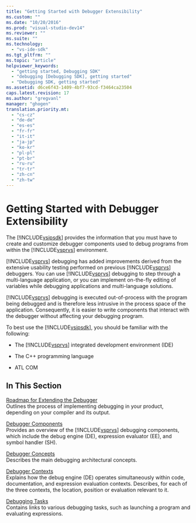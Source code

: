 ```yaml
---
title: "Getting Started with Debugger Extensibility"
ms.custom: ""
ms.date: "10/20/2016"
ms.prod: "visual-studio-dev14"
ms.reviewer: ""
ms.suite: ""
ms.technology: 
  - "vs-ide-sdk"
ms.tgt_pltfrm: ""
ms.topic: "article"
helpviewer_keywords: 
  - "getting started, Debugging SDK"
  - "debugging [Debugging SDK], getting started"
  - "Debugging SDK, getting started"
ms.assetid: d6ce6f43-1409-4bf7-93cd-f3464ca23504
caps.latest.revision: 17
ms.author: "gregvanl"
manager: "ghogen"
translation.priority.mt: 
  - "cs-cz"
  - "de-de"
  - "es-es"
  - "fr-fr"
  - "it-it"
  - "ja-jp"
  - "ko-kr"
  - "pl-pl"
  - "pt-br"
  - "ru-ru"
  - "tr-tr"
  - "zh-cn"
  - "zh-tw"
---
```

# Getting Started with Debugger Extensibility
The [!INCLUDE[vsipsdk](../extensibility/includes/vsipsdk_md.md)] provides the information that you must have to create and customize debugger components used to debug programs from within the [!INCLUDE[vsprvs](../code-quality/includes/vsprvs_md.md)] environment.  
  
 [!INCLUDE[vsprvs](../code-quality/includes/vsprvs_md.md)] debugging has added improvements derived from the extensive usability testing performed on previous [!INCLUDE[vsprvs](../code-quality/includes/vsprvs_md.md)] debuggers. You can use [!INCLUDE[vsprvs](../code-quality/includes/vsprvs_md.md)] debugging to step through a multi-language application, or you can implement on-the-fly editing of variables while debugging applications and multi-language solutions.  
  
 [!INCLUDE[vsprvs](../code-quality/includes/vsprvs_md.md)] debugging is executed out-of-process with the program being debugged and is therefore less intrusive in the process space of the application. Consequently, it is easier to write components that interact with the debugger without affecting your debugging program.  
  
 To best use the [!INCLUDE[vsipsdk](../extensibility/includes/vsipsdk_md.md)], you should be familiar with the following:  
  
-   The [!INCLUDE[vsprvs](../code-quality/includes/vsprvs_md.md)] integrated development environment (IDE)  
  
-   The C++ programming language  
  
-   ATL COM  
  
## In This Section  
 [Roadmap for Extending the Debugger](../extensibility-debugger/roadmap-for-extending-the-debugger.md)  
 Outlines the process of implementing debugging in your product, depending on your compiler and its output.  
  
 [Debugger Components](../extensibility-debugger/debugger-components.md)  
 Provides an overview of the [!INCLUDE[vsprvs](../code-quality/includes/vsprvs_md.md)] debugging components, which include the debug engine (DE), expression evaluator (EE), and symbol handler (SH).  
  
 [Debugger Concepts](../extensibility-debugger/debugger-concepts.md)  
 Describes the main debugging architectural concepts.  
  
 [Debugger Contexts](../extensibility-debugger/debugger-contexts.md)  
 Explains how the debug engine (DE) operates simultaneously within code, documentation, and expression evaluation contexts. Describes, for each of the three contexts, the location, position or evaluation relevant to it.  
  
 [Debugging Tasks](../extensibility-debugger/debugging-tasks.md)  
 Contains links to various debugging tasks, such as launching a program and evaluating expressions.